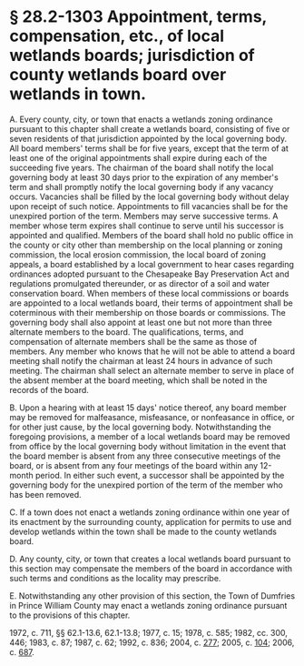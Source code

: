 # § 28.2-1303 Appointment, terms, compensation, etc., of local wetlands boards; jurisdiction of county wetlands board over wetlands in town.

<p>A. Every county, city, or town that enacts a wetlands zoning ordinance pursuant to this chapter shall create a wetlands board, consisting of five or seven residents of that jurisdiction appointed by the local governing body. All board members' terms shall be for five years, except that the term of at least one of the original appointments shall expire during each of the succeeding five years. The chairman of the board shall notify the local governing body at least 30 days prior to the expiration of any member's term and shall promptly notify the local governing body if any vacancy occurs. Vacancies shall be filled by the local governing body without delay upon receipt of such notice. Appointments to fill vacancies shall be for the unexpired portion of the term. Members may serve successive terms. A member whose term expires shall continue to serve until his successor is appointed and qualified. Members of the board shall hold no public office in the county or city other than membership on the local planning or zoning commission, the local erosion commission, the local board of zoning appeals, a board established by a local government to hear cases regarding ordinances adopted pursuant to the Chesapeake Bay Preservation Act and regulations promulgated thereunder, or as director of a soil and water conservation board. When members of these local commissions or boards are appointed to a local wetlands board, their terms of appointment shall be coterminous with their membership on those boards or commissions. The governing body shall also appoint at least one but not more than three alternate members to the board. The qualifications, terms, and compensation of alternate members shall be the same as those of members. Any member who knows that he will not be able to attend a board meeting shall notify the chairman at least 24 hours in advance of such meeting. The chairman shall select an alternate member to serve in place of the absent member at the board meeting, which shall be noted in the records of the board.</p><p>B. Upon a hearing with at least 15 days' notice thereof, any board member may be removed for malfeasance, misfeasance, or nonfeasance in office, or for other just cause, by the local governing body. Notwithstanding the foregoing provisions, a member of a local wetlands board may be removed from office by the local governing body without limitation in the event that the board member is absent from any three consecutive meetings of the board, or is absent from any four meetings of the board within any 12-month period. In either such event, a successor shall be appointed by the governing body for the unexpired portion of the term of the member who has been removed.</p><p>C. If a town does not enact a wetlands zoning ordinance within one year of its enactment by the surrounding county, application for permits to use and develop wetlands within the town shall be made to the county wetlands board.</p><p>D. Any county, city, or town that creates a local wetlands board pursuant to this section may compensate the members of the board in accordance with such terms and conditions as the locality may prescribe.</p><p>E. Notwithstanding any other provision of this section, the Town of Dumfries in Prince William County may enact a wetlands zoning ordinance pursuant to the provisions of this chapter.</p><p>1972, c. 711, §§ 62.1-13.6, 62.1-13.8; 1977, c. 15; 1978, c. 585; 1982, cc. 300, 446; 1983, c. 87; 1987, c. 62; 1992, c. 836; 2004, c. <a href='http://lis.virginia.gov/cgi-bin/legp604.exe?041+ful+CHAP0277'>277</a>; 2005, c. <a href='http://lis.virginia.gov/cgi-bin/legp604.exe?051+ful+CHAP0104'>104</a>; 2006, c. <a href='http://lis.virginia.gov/cgi-bin/legp604.exe?061+ful+CHAP0687'>687</a>.</p>